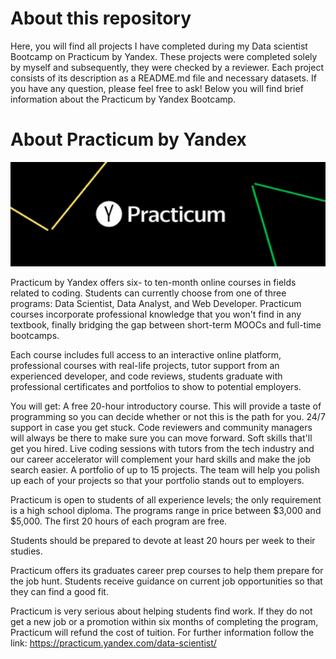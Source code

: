 # About this repository
Here, you will find all projects I have completed during my Data scientist Bootcamp on Practicum by Yandex. These projects were completed solely by myself and subsequently, they were checked by a reviewer. Each project consists of its description as a README.md file and necessary datasets. If you have any question, please feel free to ask! Below you will find brief information about the Practicum by Yandex Bootcamp.



# About Practicum by Yandex
<p align="center">
  <img style="float: center" src="https://github.com/amanabdulla296/Yandex_Practicum/blob/56e8d6571a2be1e0a8c163a6b3a7d48b9fedbf10/download.png"  width="1000px"/>
  </p>
Practicum by Yandex offers six- to ten-month online courses in fields related to coding. Students can currently choose from one of three programs: Data Scientist, Data Analyst, and Web Developer. Practicum courses incorporate professional knowledge that you won't find in any textbook, finally bridging the gap between short-term MOOCs and full-time bootcamps.

Each course includes full access to an interactive online platform, professional courses with real-life projects, tutor support from an experienced developer, and code reviews, students graduate with professional certificates and portfolios to show to potential employers.

You will get:
A free 20-hour introductory course. This will provide a taste of programming so you can decide whether or not this is the path for you.
24/7 support in case you get stuck. Сode reviewers and community managers will always be there to make sure you can move forward.
Soft skills that'll get you hired. Live coding sessions with tutors from the tech industry and our career accelerator will complement your hard skills and make the job search easier.
A portfolio of up to 15 projects. The team will help you polish up each of your projects so that your portfolio stands out to employers.

Practicum is open to students of all experience levels; the only requirement is a high school diploma. The programs range in price between $3,000 and $5,000. The first 20 hours of each program are free.

Students should be prepared to devote at least 20 hours per week to their studies.

Practicum offers its graduates career prep courses to help them prepare for the job hunt. Students receive guidance on current job opportunities so that they can find a good fit.

Practicum is very serious about helping students find work. If they do not get a new job or a promotion within six months of completing the program, Practicum will refund the cost of tuition.
For further information follow the link: https://practicum.yandex.com/data-scientist/
